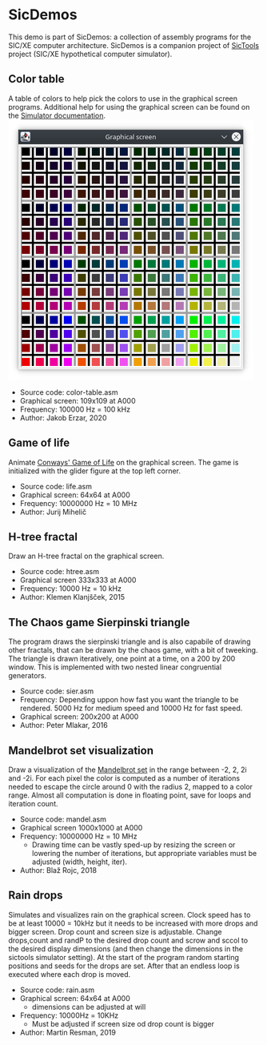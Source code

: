 # SicDemos
This demo is part of SicDemos: a collection of assembly programs for the SIC/XE computer architecture. SicDemos is a companion project of [SicTools](https://github.com/jurem/SicTools) project (SIC/XE hypothetical computer simulator).

## Color table
A table of colors to help pick the colors to use in the graphical screen programs. Additional help for using the graphical screen can be found on the [Simulator documentation](http://jurem.github.io/SicTools/documentation/simulator).
![Color table demo](./color-table.png)
* Source code: color-table.asm
* Graphical screen: 109x109 at A000
* Frequency: 100000 Hz = 100 kHz
* Author: Jakob Erzar, 2020

## Game of life
Animate [Conways' Game of Life](https://en.wikipedia.org/wiki/Conway's_Game_of_Life) on the graphical screen. The game is initialized with the glider figure at the top left corner.
* Source code: life.asm
* Graphical screen: 64x64 at A000
* Frequency: 10000000 Hz = 10 MHz
* Author: Jurij Mihelič

## H-tree fractal
Draw an H-tree fractal on the graphical screen.
* Source code: htree.asm
* Graphical screen 333x333 at A000
* Frequency: 10000 Hz = 10 kHz
* Author: Klemen Klanjšček, 2015

## The Chaos game Sierpinski triangle
The program draws the sierpinski triangle and is also capabile of drawing other fractals, that can be drawn by the chaos game, with a bit of tweeking.
The triangle is drawn iteratively, one point at a time, on a 200 by 200 window. This is implemented with two nested linear congruential generators.
* Source code: sier.asm
* Frequency: Depending uppon how fast you want the triangle to be rendered. 5000 Hz for medium speed and 10000 Hz for fast speed.
* Graphical screen: 200x200 at A000
* Author: Peter Mlakar, 2016

## Mandelbrot set visualization
Draw a visualization of the [Mandelbrot set](https://en.wikipedia.org/wiki/Mandelbrot_set) in the range between -2, 2, 2i and -2i.
For each pixel the color is computed as a number of iterations needed to escape the circle around 0 with the radius 2, mapped to a color range.
Almost all computation is done in floating point, save for loops and iteration count.
* Source code: mandel.asm
* Graphical screen 1000x1000 at A000
* Frequency: 10000000 Hz = 10 MHz
    * Drawing time can be vastly sped-up by resizing the screen or lowering the number of iterations, but appropriate variables must be adjusted (width, height, iter).
* Author: Blaž Rojc, 2018

## Rain drops
Simulates and visualizes rain on the graphical screen. Clock speed has to be at least 10000 = 10kHz but it needs to be increased with more drops and bigger screen. Drop count and screen size is adjustable. Change drops,count and randP to the desired drop count and scrow and sccol to the desired display dimensions (and then change the dimensions in the sictools simulator setting). At the start of the program random starting positions and seeds for the drops are set. After that an endless loop is executed where each drop is moved. 
 * Source code: rain.asm
 * Graphical screen: 64x64 at A000
 	* dimensions can be adjusted at will
 * Frequency: 10000Hz = 10KHz
 	* Must be adjusted if screen size od drop count is bigger 
 * Author: Martin Resman, 2019